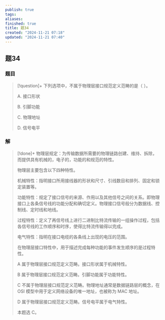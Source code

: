 ```yaml
---
publish: true
tags: 
aliases: 
finished: true
title: 题34
created: "2024-11-21 07:18"
updated: "2024-11-21 07:40"
---
```

## 题34
### 题目
> [!question]+
> 下列选项中，不属于物理层接口规范定义范畴的是（ ）。
> 
> A. 接口形状
> 
> B. 引脚功能
> 
> C. 物理地址
> 
> D. 信号电平
### 解
> [!done]+
> 物理层规定：为传输数据所需要的物理链路创建、维持、拆除，而提供具有机械的，电子的，功能的和规范的特性。
> 
> 物理层主要包含以下四种特性。
> 
> 机械特性：指明接口所用接线器的形状和尺寸、引线数目和排列、固定和锁定装置等。
> 
> 功能特性：规定了接口信号的来源、作用以及其他信号之间的关系。即物理接口上各条信号线的功能分配和确切定义。物理接口信号般分为数据线、控制线、定时线和地线。
> 
> 过程特性：定义了再信号线上进行二进制比特流传输的一组操作过程，包括各信号线的工作顺序和时序，使得比特流传输得以完成。
> 
> 电气特性：指明在接口电缆的各条线上出现的电压的范围。
> 
> 在物理层接口特性中，用于描述完成每种功能的事件发生顺序的是过程特性。
> 
> A 属于物理层接口规范定义范畴。接口形状属于机械特性。
> 
> B 属于物理层接口规范定义范畴。引脚功能属于功能特性。
> 
> C 不属于物理层接口规范定义范畴。物理地址通常是数据链路层的概念，在 OSI 模型中用于定义网络设备的唯一地址，也被称为 MAC 地址。
> 
> D 属于物理层接口规范定义范畴。信号电平属于电气特性。
> 
> 本题选 C。